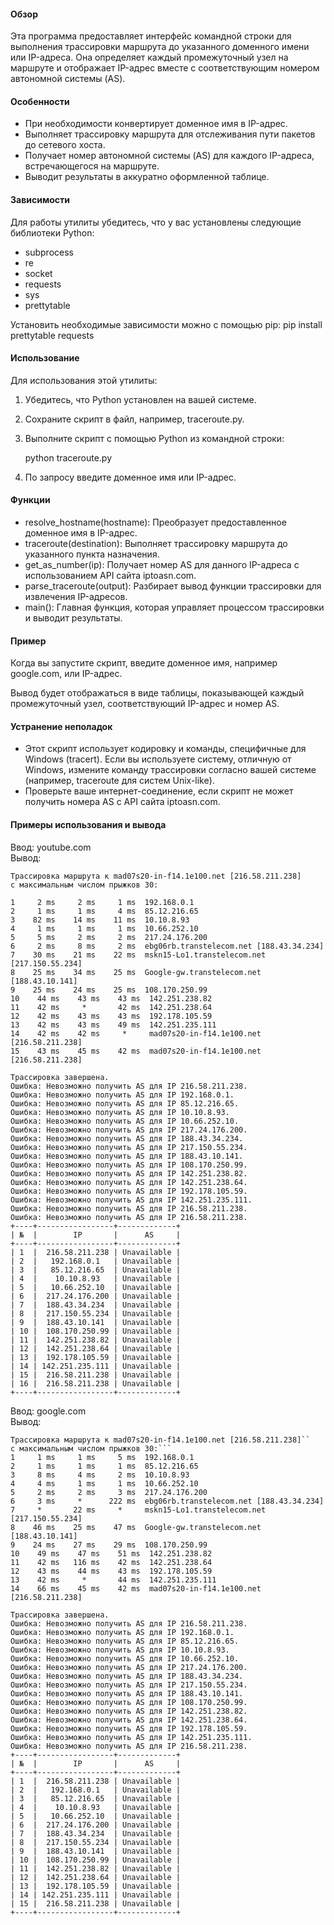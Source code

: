 #### Обзор
Эта программа предоставляет интерфейс командной строки для выполнения трассировки маршрута до указанного доменного имени или IP-адреса. Она определяет каждый промежуточный узел на маршруте и отображает IP-адрес вместе с соответствующим номером автономной системы (AS).

#### Особенности
- При необходимости конвертирует доменное имя в IP-адрес.
- Выполняет трассировку маршрута для отслеживания пути пакетов до сетевого хоста.
- Получает номер автономной системы (AS) для каждого IP-адреса, встречающегося на маршруте.
- Выводит результаты в аккуратно оформленной таблице.

#### Зависимости
Для работы утилиты убедитесь, что у вас установлены следующие библиотеки Python:
- subprocess
- re
- socket
- requests
- sys
- prettytable

Установить необходимые зависимости можно с помощью pip:
pip install prettytable requests


#### Использование
Для использования этой утилиты:
1. Убедитесь, что Python установлен на вашей системе.
2. Сохраните скрипт в файл, например, traceroute.py.
3. Выполните скрипт с помощью Python из командной строки:
   
   python traceroute.py
   
4. По запросу введите доменное имя или IP-адрес.

#### Функции
- resolve_hostname(hostname): Преобразует предоставленное доменное имя в IP-адрес.
- traceroute(destination): Выполняет трассировку маршрута до указанного пункта назначения.
- get_as_number(ip): Получает номер AS для данного IP-адреса с использованием API сайта iptoasn.com.
- parse_traceroute(output): Разбирает вывод функции трассировки для извлечения IP-адресов.
- main(): Главная функция, которая управляет процессом трассировки и выводит результаты.

#### Пример
Когда вы запустите скрипт, введите доменное имя, например google.com, или IP-адрес.

Вывод будет отображаться в виде таблицы, показывающей каждый промежуточный узел, соответствующий IP-адрес и номер AS.

#### Устранение неполадок
- Этот скрипт использует кодировку и команды, специфичные для Windows (tracert). Если вы используете систему, отличную от Windows, измените команду трассировки согласно вашей системе (например, traceroute для систем Unix-like).
- Проверьте ваше интернет-соединение, если скрипт не может получить номера AS с API сайта iptoasn.com.

#### Примеры использования и вывода

Ввод: youtube.com                                                                                                                  
Вывод:                                                                                                                          
```
Трассировка маршрута к mad07s20-in-f14.1e100.net [216.58.211.238] 
с максимальным числом прыжков 30:

1     2 ms     2 ms     1 ms  192.168.0.1
2     1 ms     1 ms     4 ms  85.12.216.65
3    82 ms    14 ms    11 ms  10.10.8.93
4     1 ms     1 ms     1 ms  10.66.252.10
5     5 ms     2 ms     2 ms  217.24.176.200
6     2 ms     8 ms     2 ms  ebg06rb.transtelecom.net [188.43.34.234]
7    30 ms    21 ms    22 ms  mskn15-Lo1.transtelecom.net [217.150.55.234]
8    25 ms    34 ms    25 ms  Google-gw.transtelecom.net [188.43.10.141]
9    25 ms    24 ms    25 ms  108.170.250.99
10    44 ms    43 ms    43 ms  142.251.238.82
11    42 ms     *       42 ms  142.251.238.64
12    42 ms    43 ms    43 ms  192.178.105.59
13    42 ms    43 ms    49 ms  142.251.235.111
14    42 ms    42 ms     *     mad07s20-in-f14.1e100.net [216.58.211.238]
15    43 ms    45 ms    42 ms  mad07s20-in-f14.1e100.net [216.58.211.238]

Трассировка завершена.
Ошибка: Невозможно получить AS для IP 216.58.211.238.
Ошибка: Невозможно получить AS для IP 192.168.0.1.
Ошибка: Невозможно получить AS для IP 85.12.216.65.
Ошибка: Невозможно получить AS для IP 10.10.8.93.
Ошибка: Невозможно получить AS для IP 10.66.252.10.
Ошибка: Невозможно получить AS для IP 217.24.176.200.
Ошибка: Невозможно получить AS для IP 188.43.34.234.
Ошибка: Невозможно получить AS для IP 217.150.55.234.
Ошибка: Невозможно получить AS для IP 188.43.10.141.
Ошибка: Невозможно получить AS для IP 108.170.250.99.
Ошибка: Невозможно получить AS для IP 142.251.238.82.
Ошибка: Невозможно получить AS для IP 142.251.238.64.
Ошибка: Невозможно получить AS для IP 192.178.105.59.
Ошибка: Невозможно получить AS для IP 142.251.235.111.
Ошибка: Невозможно получить AS для IP 216.58.211.238.
Ошибка: Невозможно получить AS для IP 216.58.211.238.
+----+-----------------+-------------+
| №  |        IP       |      AS     |
+----+-----------------+-------------+
| 1  |  216.58.211.238 | Unavailable |
| 2  |   192.168.0.1   | Unavailable |
| 3  |   85.12.216.65  | Unavailable |
| 4  |    10.10.8.93   | Unavailable |
| 5  |   10.66.252.10  | Unavailable |
| 6  |  217.24.176.200 | Unavailable |
| 7  |  188.43.34.234  | Unavailable |
| 8  |  217.150.55.234 | Unavailable |
| 9  |  188.43.10.141  | Unavailable |
| 10 |  108.170.250.99 | Unavailable |
| 11 |  142.251.238.82 | Unavailable |
| 12 |  142.251.238.64 | Unavailable |
| 13 |  192.178.105.59 | Unavailable |
| 14 | 142.251.235.111 | Unavailable |
| 15 |  216.58.211.238 | Unavailable |
| 16 |  216.58.211.238 | Unavailable |
+----+-----------------+-------------+
```
                                                                                                                                                                              
Ввод: google.com                                                                                                                    
Вывод:                                                                                                                           
```
Трассировка маршрута к mad07s20-in-f14.1e100.net [216.58.211.238]``
с максимальным числом прыжков 30:```
1     1 ms     1 ms     5 ms  192.168.0.1
2     1 ms     1 ms     1 ms  85.12.216.65
3     8 ms     4 ms     2 ms  10.10.8.93
4     4 ms     1 ms     1 ms  10.66.252.10
5     2 ms     2 ms     3 ms  217.24.176.200
6     3 ms     *      222 ms  ebg06rb.transtelecom.net [188.43.34.234]
7     *       22 ms     *     mskn15-Lo1.transtelecom.net [217.150.55.234]
8    46 ms    25 ms    47 ms  Google-gw.transtelecom.net [188.43.10.141]
9    24 ms    27 ms    29 ms  108.170.250.99
10    49 ms    47 ms    51 ms  142.251.238.82
11    42 ms   116 ms    42 ms  142.251.238.64
12    43 ms    44 ms    43 ms  192.178.105.59
13    42 ms     *       44 ms  142.251.235.111
14    66 ms    45 ms    42 ms  mad07s20-in-f14.1e100.net [216.58.211.238]

Трассировка завершена.
Ошибка: Невозможно получить AS для IP 216.58.211.238.
Ошибка: Невозможно получить AS для IP 192.168.0.1.
Ошибка: Невозможно получить AS для IP 85.12.216.65.
Ошибка: Невозможно получить AS для IP 10.10.8.93.
Ошибка: Невозможно получить AS для IP 10.66.252.10.
Ошибка: Невозможно получить AS для IP 217.24.176.200.
Ошибка: Невозможно получить AS для IP 188.43.34.234.
Ошибка: Невозможно получить AS для IP 217.150.55.234.
Ошибка: Невозможно получить AS для IP 188.43.10.141.
Ошибка: Невозможно получить AS для IP 108.170.250.99.
Ошибка: Невозможно получить AS для IP 142.251.238.82.
Ошибка: Невозможно получить AS для IP 142.251.238.64.
Ошибка: Невозможно получить AS для IP 192.178.105.59.
Ошибка: Невозможно получить AS для IP 142.251.235.111.
Ошибка: Невозможно получить AS для IP 216.58.211.238.
+----+-----------------+-------------+
| №  |        IP       |      AS     |
+----+-----------------+-------------+
| 1  |  216.58.211.238 | Unavailable |
| 2  |   192.168.0.1   | Unavailable |
| 3  |   85.12.216.65  | Unavailable |
| 4  |    10.10.8.93   | Unavailable |
| 5  |   10.66.252.10  | Unavailable |
| 6  |  217.24.176.200 | Unavailable |
| 7  |  188.43.34.234  | Unavailable |
| 8  |  217.150.55.234 | Unavailable |
| 9  |  188.43.10.141  | Unavailable |
| 10 |  108.170.250.99 | Unavailable |
| 11 |  142.251.238.82 | Unavailable |
| 12 |  142.251.238.64 | Unavailable |
| 13 |  192.178.105.59 | Unavailable |
| 14 | 142.251.235.111 | Unavailable |
| 15 |  216.58.211.238 | Unavailable |
+----+-----------------+-------------+
```